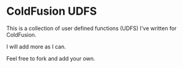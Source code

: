 ColdFusion UDFS
===============

This is a collection of user defined functions (UDFS) I've written for ColdFusion.

I will add more as I can.

Feel free to fork and add your own.